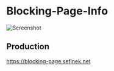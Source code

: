 # Blocking-Page-Info
<img src="assets/ezgif.com-optimize.gif" alt="Screenshot">

## Production
https://blocking-page.sefinek.net